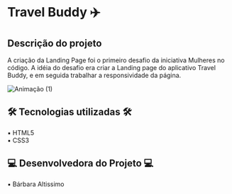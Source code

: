 # Travel Buddy ✈️

## Descrição do projeto

A criação da Landing Page foi o primeiro desafio da iniciativa Mulheres no código. A idéia do desafio era criar a Landing page do aplicativo Travel Buddy, e em seguida trabalhar a responsividade da página. 

![Animação (1)](https://user-images.githubusercontent.com/106499228/172194680-3daae206-0313-4db4-afee-dd0610410bcf.gif)

## 🛠️ Tecnologias utilizadas 🛠️

▪ HTML5</br>
▪ CSS3

## 💻 Desenvolvedora do Projeto 💻

▪ Bárbara Altissimo


